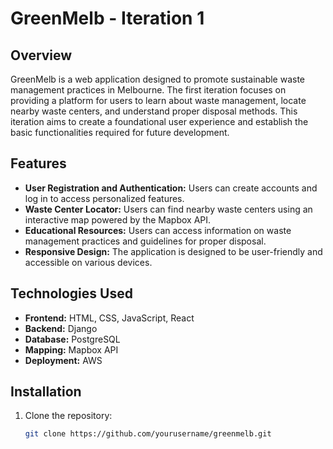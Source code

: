 # GreenMelb - Iteration 1

## Overview

GreenMelb is a web application designed to promote sustainable waste management practices in Melbourne. The first iteration focuses on providing a platform for users to learn about waste management, locate nearby waste centers, and understand proper disposal methods. This iteration aims to create a foundational user experience and establish the basic functionalities required for future development.

## Features

- **User Registration and Authentication:** Users can create accounts and log in to access personalized features.
- **Waste Center Locator:** Users can find nearby waste centers using an interactive map powered by the Mapbox API.
- **Educational Resources:** Users can access information on waste management practices and guidelines for proper disposal.
- **Responsive Design:** The application is designed to be user-friendly and accessible on various devices.

## Technologies Used

- **Frontend:** HTML, CSS, JavaScript, React
- **Backend:** Django
- **Database:** PostgreSQL
- **Mapping:** Mapbox API
- **Deployment:** AWS

## Installation

1. Clone the repository:
   ```bash
   git clone https://github.com/yourusername/greenmelb.git
